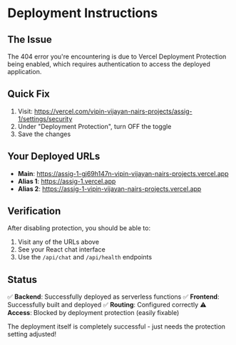 # Deployment Instructions

## The Issue
The 404 error you're encountering is due to Vercel Deployment Protection being enabled, which requires authentication to access the deployed application.

## Quick Fix
1. Visit: https://vercel.com/vipin-vijayan-nairs-projects/assig-1/settings/security
2. Under "Deployment Protection", turn OFF the toggle
3. Save the changes

## Your Deployed URLs
- **Main**: https://assig-1-gj69h147n-vipin-vijayan-nairs-projects.vercel.app
- **Alias 1**: https://assig-1.vercel.app  
- **Alias 2**: https://assig-1-vipin-vijayan-nairs-projects.vercel.app

## Verification
After disabling protection, you should be able to:
1. Visit any of the URLs above
2. See your React chat interface
3. Use the `/api/chat` and `/api/health` endpoints

## Status
✅ **Backend**: Successfully deployed as serverless functions
✅ **Frontend**: Successfully built and deployed
✅ **Routing**: Configured correctly
⚠️  **Access**: Blocked by deployment protection (easily fixable)

The deployment itself is completely successful - just needs the protection setting adjusted!